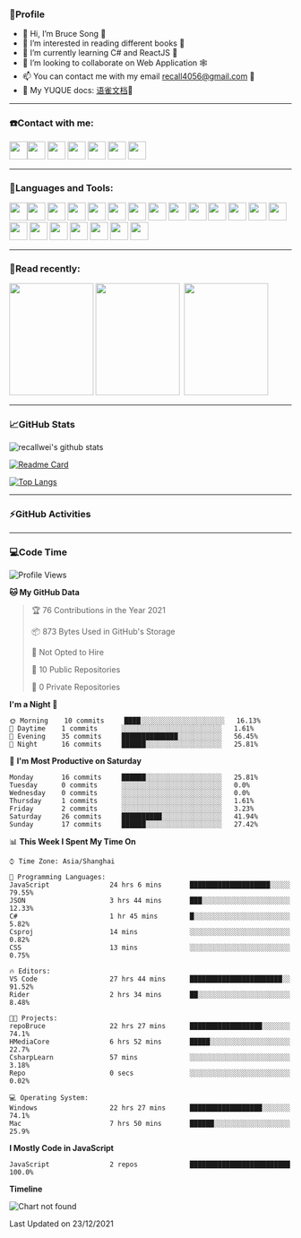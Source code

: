 ### 🦁️Profile

- 👋 Hi, I’m Bruce Song 🦁️ 
- 👀 I’m interested in reading different books 📖
- 🌱 I’m currently learning C# and ReactJS 🚀
- 💞️ I’m looking to collaborate on Web Application 🕸️ 
- 📫 You can contact me with my email recall4056@gmail.com 📮
- 📖 My YUQUE docs: [语雀文档](https://www.yuque.com/books/share/8603c585-6683-41b2-8645-a4edd05e7925?#%20%E3%80%8AC#/.NET%E5%BC%80%E5%8F%91%E3%80%8B "语雀文档")🌲

---

### ☎️Contact with me:

<img height="32" width="32" src="https://simpleicons.org/icons/wechat.svg"/><img height="32" width="32" src="https://simpleicons.org/icons/tencentqq.svg"/>
<img height="32" width="32" src="https://simpleicons.org/icons/twitter.svg"/>
<img height="32" width="32" src="https://simpleicons.org/icons/youtube.svg"/>
<img height="32" width="32" src="https://simpleicons.org/icons/google.svg"/>
<img height="32" width="32" src="https://simpleicons.org/icons/microsoftoutlook.svg"/>
<img height="32" width="32" src="https://simpleicons.org/icons/microsoftteams.svg"/>

---

### 🚀Languages and Tools:

<img height="32" width="32" src="https://simpleicons.org/icons/microsoft.svg"/><img height="32" width="32" src="https://simpleicons.org/icons/microsoftazure.svg"/>
<img height="32" width="32" src="https://simpleicons.org/icons/azuredevops.svg"/>
<img height="32" width="32" src="https://simpleicons.org/icons/visualstudio.svg"/>
<img height="32" width="32" src="https://simpleicons.org/icons/visualstudiocode.svg"/>
<img height="32" width="32" src="https://simpleicons.org/icons/dotnet.svg"/>
<img height="32" width="32" src="https://simpleicons.org/icons/csharp.svg"/>
<img height="32" width="32" src="https://simpleicons.org/icons/microsoftsqlserver.svg"/>
<img height="32" width="32" src="https://simpleicons.org/icons/javascript.svg"/>
<img height="32" width="32" src="https://simpleicons.org/icons/html5.svg"/>
<img height="32" width="32" src="https://simpleicons.org/icons/css3.svg"/>
<img height="32" width="32" src="https://simpleicons.org/icons/nodedotjs.svg"/>
<img height="32" width="32" src="https://simpleicons.org/icons/npm.svg"/>
<img height="32" width="32" src="https://simpleicons.org/icons/webpack.svg"/>
<img height="32" width="32" src="https://simpleicons.org/icons/swagger.svg"/>
<img height="32" width="32" src="https://simpleicons.org/icons/react.svg"/>
<img height="32" width="32" src="https://simpleicons.org/icons/bootstrap.svg"/>
<img height="32" width="32" src="https://simpleicons.org/icons/jest.svg">
<img height="32" width="32" src="https://simpleicons.org/icons/github.svg"/>
<img height="32" width="32" src="https://simpleicons.org/icons/git.svg"/>
<img height="32" width="32" src="https://simpleicons.org/icons/markdown.svg"/>

---

### 📖Read recently:

<img height="200" width="150" src="https://img9.doubanio.com/view/subject/s/public/s27283822.jpg"/>&nbsp;<img height="200" width="150" src="https://img9.doubanio.com/view/subject/l/public/s33524212.jpg"/>&nbsp;
<img height="200" width="150" src="https://img9.doubanio.com/view/subject/m/public/s33460221.jpg"/>

---

### 📈GitHub Stats

![recallwei's github stats](https://github-readme-stats.vercel.app/api?username=recallwei&show_icons=true&theme=dracula&count_private=true&include_all_commits)
<!---
repository 卡片
--->
[![Readme Card](https://github-readme-stats.vercel.app/api/pin/?username=recallwei&repo=recallwei&theme=dracula)](https://github.com/recallwei/daily)
<!---
repository 常用语言 layout=compact（紧凑布局）
--->
[![Top Langs](https://github-readme-stats.vercel.app/api/top-langs/?username=recallwei&layout=compact&theme=dracula)](https://github.com/recallwei/daily)

---
  
### ⚡️GitHub Activities

<!--START_SECTION:activity-->










<!--END_SECTION:activity-->

---

### 💻Code Time

<!--START_SECTION:waka-->
![Profile Views](http://img.shields.io/badge/Profile%20Views-4-blue)

**🐱 My GitHub Data** 

> 🏆 76 Contributions in the Year 2021
 > 
> 📦 873 Bytes Used in GitHub's Storage 
 > 
> 🚫 Not Opted to Hire
 > 
> 📜 10 Public Repositories 
 > 
> 🔑 0 Private Repositories  
 > 
**I'm a Night 🦉** 

```text
🌞 Morning    10 commits     ████░░░░░░░░░░░░░░░░░░░░░   16.13% 
🌆 Daytime    1 commits      ░░░░░░░░░░░░░░░░░░░░░░░░░   1.61% 
🌃 Evening    35 commits     ██████████████░░░░░░░░░░░   56.45% 
🌙 Night      16 commits     ██████░░░░░░░░░░░░░░░░░░░   25.81%

```
📅 **I'm Most Productive on Saturday** 

```text
Monday       16 commits     ██████░░░░░░░░░░░░░░░░░░░   25.81% 
Tuesday      0 commits      ░░░░░░░░░░░░░░░░░░░░░░░░░   0.0% 
Wednesday    0 commits      ░░░░░░░░░░░░░░░░░░░░░░░░░   0.0% 
Thursday     1 commits      ░░░░░░░░░░░░░░░░░░░░░░░░░   1.61% 
Friday       2 commits      ░░░░░░░░░░░░░░░░░░░░░░░░░   3.23% 
Saturday     26 commits     ██████████░░░░░░░░░░░░░░░   41.94% 
Sunday       17 commits     ██████░░░░░░░░░░░░░░░░░░░   27.42%

```


📊 **This Week I Spent My Time On** 

```text
⌚︎ Time Zone: Asia/Shanghai

💬 Programming Languages: 
JavaScript               24 hrs 6 mins       ████████████████████░░░░░   79.55% 
JSON                     3 hrs 44 mins       ███░░░░░░░░░░░░░░░░░░░░░░   12.33% 
C#                       1 hr 45 mins        █░░░░░░░░░░░░░░░░░░░░░░░░   5.82% 
Csproj                   14 mins             ░░░░░░░░░░░░░░░░░░░░░░░░░   0.82% 
CSS                      13 mins             ░░░░░░░░░░░░░░░░░░░░░░░░░   0.75%

🔥 Editors: 
VS Code                  27 hrs 44 mins      ███████████████████████░░   91.52% 
Rider                    2 hrs 34 mins       ██░░░░░░░░░░░░░░░░░░░░░░░   8.48%

🐱‍💻 Projects: 
repoBruce                22 hrs 27 mins      ██████████████████░░░░░░░   74.1% 
HMediaCore               6 hrs 52 mins       █████░░░░░░░░░░░░░░░░░░░░   22.7% 
CsharpLearn              57 mins             ░░░░░░░░░░░░░░░░░░░░░░░░░   3.18% 
Repo                     0 secs              ░░░░░░░░░░░░░░░░░░░░░░░░░   0.02%

💻 Operating System: 
Windows                  22 hrs 27 mins      ██████████████████░░░░░░░   74.1% 
Mac                      7 hrs 50 mins       ██████░░░░░░░░░░░░░░░░░░░   25.9%

```

**I Mostly Code in JavaScript** 

```text
JavaScript               2 repos             █████████████████████████   100.0%

```


**Timeline**

![Chart not found](https://raw.githubusercontent.com/recallwei/recallwei/main/charts/bar_graph.png) 


 Last Updated on 23/12/2021
<!--END_SECTION:waka-->
<!---
recallwei/recallwei is a ✨ special ✨ repository because its `README.md` (this file) appears on your GitHub profile.
You can click the Preview link to take a look at your changes.
--->
